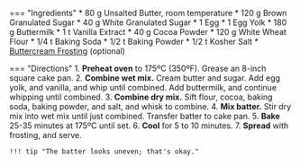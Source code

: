 === "Ingredients"
    * 80 g Unsalted Butter, room temperature
    * 120 g Brown Granulated Sugar
    * 40 g White Granulated Sugar
    * 1 Egg
    * 1 Egg Yolk
    * 180 g Buttermilk
    * 1 t Vanilla Extract
    * 40 g Cocoa Powder
    * 120 g White Wheat Flour
    * 1/4 t Baking Soda
    * 1/2 t Baking Powder
    * 1/2 t Kosher Salt
    * [Buttercream Frosting](../../toppings/american-buttercream.md) (optional)

=== "Directions"
    1. **Preheat oven** to 175ºC (350ºF). Grease an 8-inch square cake pan.
    2. **Combine wet mix.** Cream butter and sugar. Add egg yolk, and vanilla, and whip until combined. Add buttermilk, and continue whipping until combined.
    3. **Combine dry mix.** Sift flour, cocoa, baking soda, baking powder, and salt, and whisk to combine.
    4. **Mix batter.** Stir dry mix into wet mix until just combined. Transfer batter to cake pan.
    5. **Bake** 25-35 minutes at 175ºC until set.
    6. **Cool** for 5 to 10 minutes.
    7. **Spread** with frosting, and serve.

    !!! tip "The batter looks uneven; that's okay."

[^1]:
    Perelman, Deb. ["the 'i want chocolate cake' cake."](https://smittenkitchen.com/2015/02/the-i-want-chocolate-cake-cake/) *Smitten Kitchen.* 26 February 2015.
